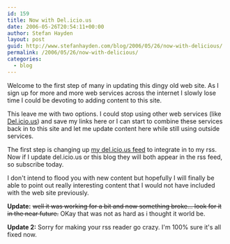 ```yaml
---
id: 159
title: Now with Del.icio.us
date: 2006-05-26T20:54:11+00:00
author: Stefan Hayden
layout: post
guid: http://www.stefanhayden.com/blog/2006/05/26/now-with-delicious/
permalink: /2006/05/26/now-with-delicious/
categories:
  - blog
---
```

Welcome to the first step of many in updating this dingy old web site. As I sign up for more and more web services across the internet I slowly lose time I could be devoting to adding content to this site.

This leave me with two options. I could stop using other web services (like <a href="http://del.icio.us/">Del.icio.us</a>) and save my links here or I can start to combine these services back in to this site and let me update content here while still using outside services.

The first step is changing up <a href="http://del.icio.us/STHayden/stefanblog/">my del.icio.us feed</a> to integrate in to my rss. Now if I update del.icio.us or this blog they will both appear in the rss feed, so subscribe today.

I don't intend to flood you with new content but hopefully I will finally be able to point out really interesting content that I would not have included with the web site previously.

<strong>Update:</strong> <strike>well it was working for a bit and now something broke... look for it in the near future.</strike> OKay that was not as hard as i thought it world be.

<strong>Update 2:</strong> Sorry for making your rss reader go crazy. I'm 100% sure it's all fixed now.